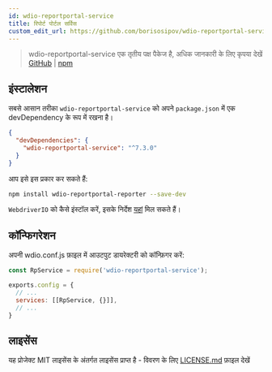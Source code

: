 ```yaml
---
id: wdio-reportportal-service
title: रिपोर्ट पोर्टल सर्विस
custom_edit_url: https://github.com/borisosipov/wdio-reportportal-service/edit/master/README.md
---
```



> wdio-reportportal-service एक तृतीय पक्ष पैकेज है, अधिक जानकारी के लिए कृपया देखें [GitHub](https://github.com/borisosipov/wdio-reportportal-service) | [npm](https://www.npmjs.com/package/wdio-reportportal-service)

## इंस्टालेशन
सबसे आसान तरीका `wdio-reportportal-service` को अपने `package.json` में एक devDependency के रूप में रखना है।
```json
{
  "devDependencies": {
    "wdio-reportportal-service": "^7.3.0"
  }
}
```
आप इसे इस प्रकार कर सकते हैं:

```bash
npm install wdio-reportportal-reporter --save-dev
```

`WebdriverIO` को कैसे इंस्टॉल करें, इसके निर्देश [यहां](https://webdriver.io/docs/gettingstarted) मिल सकते हैं।

## कॉन्फिगरेशन
अपनी wdio.conf.js फ़ाइल में आउटपुट डायरेक्टरी को कॉन्फ़िगर करें:
```js
const RpService = require('wdio-reportportal-service');

exports.config = {
  // ...
  services: [[RpService, {}]],
  // ...
}
```

## लाइसेंस

यह प्रोजेक्ट MIT लाइसेंस के अंतर्गत लाइसेंस प्राप्त है - विवरण के लिए [LICENSE.md](https://github.com/BorisOsipov/wdio-reportportal-service/blob/master/LICENSE) फ़ाइल देखें